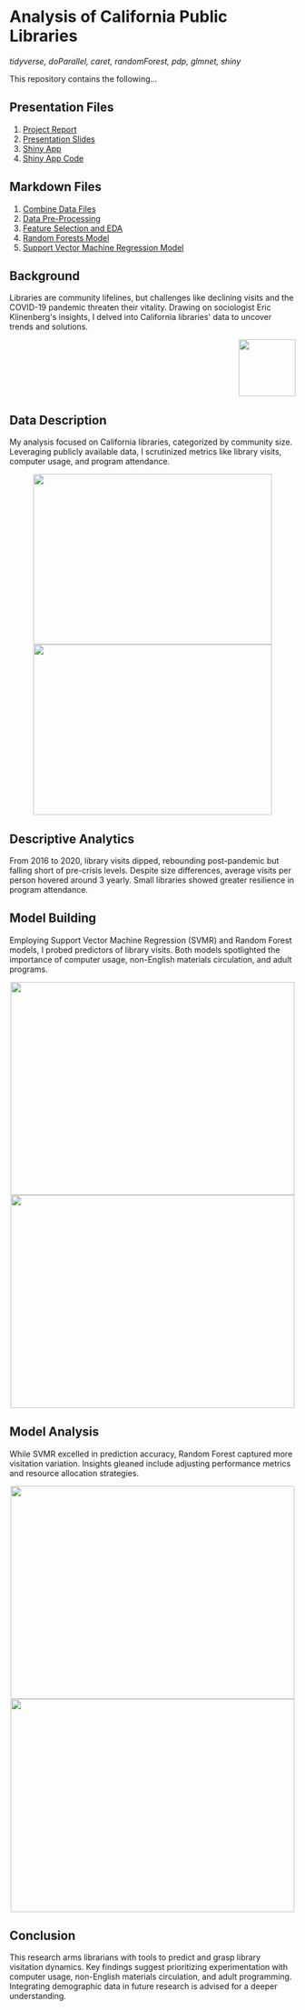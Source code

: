 # Analysis of California Public Libraries

*tidyverse, doParallel, caret, randomForest, pdp, glmnet, shiny*

This repository contains the following... 

## Presentation Files

1. [Project Report](https://github.com/itstrieu/California_Public_Libraries/blob/main/Project%20Report.pdf)
2. [Presentation Slides](https://github.com/itstrieu/California_Public_Libraries/blob/main/Presentation%20Slides.pdf)
3. [Shiny App](https://itstrieu.shinyapps.io/California_Public_Libraries/)
4. [Shiny App Code](https://github.com/itstrieu/California_Public_Libraries/blob/main/CPL_Shiny_App.R)

## Markdown Files

1. [Combine Data Files](https://github.com/itstrieu/California_Public_Libraries/blob/main/00_CPL_Combine_Data_Files.md)
2. [Data Pre-Processing](https://github.com/itstrieu/California_Public_Libraries/blob/main/01_CPL_Data_PreProcessing.md)
3. [Feature Selection and EDA](https://github.com/itstrieu/California_Public_Libraries/blob/main/02_CPL_Feature_Selection.md)
4. [Random Forests Model](https://github.com/itstrieu/California_Public_Libraries/blob/main/03_CPL_Random_Forests.md) 
5. [Support Vector Machine Regression Model](https://github.com/itstrieu/California_Public_Libraries/blob/main/04_Support_Vector_Machine_Regression.md) 

## Background

Libraries are community lifelines, but challenges like declining visits and the COVID-19 pandemic threaten their vitality. Drawing on sociologist Eric Klinenberg's insights, I delved into California libraries' data to uncover trends and solutions.

<p align="right"> 
  <a href="https://www.ericklinenberg.com/books#palaces-for-the-people-how-social-infrastructure-can-help-fight-inequality-polarization-and-the-decline-of-civic-life">
    <img width="100" src="https://github.com/itstrieu/California_Public_Libraries/assets/38932563/57b71c17-686d-4d6a-bbaa-ce583d87f97b">
  </a>
</p>

## Data Description

My analysis focused on California libraries, categorized by community size. Leveraging publicly available data, I scrutinized metrics like library visits, computer usage, and program attendance.

<p align="center"> 
  <img width="420" height="300" src="https://github.com/itstrieu/California_Public_Libraries/assets/38932563/0efae744-0cc1-451b-811a-8ea8f19d3b14">
  <img width="420" height="300" src="https://github.com/itstrieu/California_Public_Libraries/assets/38932563/7415df9f-5cec-4e86-8b74-ae172d6fb4d6">
</p>

## Descriptive Analytics

From 2016 to 2020, library visits dipped, rebounding post-pandemic but falling short of pre-crisis levels. Despite size differences, average visits per person hovered around 3 yearly. Small libraries showed greater resilience in program attendance.

## Model Building

Employing Support Vector Machine Regression (SVMR) and Random Forest models, I probed predictors of library visits. Both models spotlighted the importance of computer usage, non-English materials circulation, and adult programs.

<p align="center">
  <img width="500" height="375" src="https://github.com/itstrieu/California_Public_Libraries/assets/38932563/c5e3a4f0-899f-466c-932b-19a6b7fa749a">
  <img width="500" height="375" src="https://github.com/itstrieu/California_Public_Libraries/assets/38932563/7c65bb8c-c662-4eaa-a7c4-52eb0f5227fa">
</p>

## Model Analysis

While SVMR excelled in prediction accuracy, Random Forest captured more visitation variation. Insights gleaned include adjusting performance metrics and resource allocation strategies.

<p align="center"> 
  <img width="500" height="375" src="https://github.com/itstrieu/California_Public_Libraries/assets/38932563/0ca06871-b19e-4cd1-ba83-57d31143f5c6">
  <img width="500" height="375" src="https://github.com/itstrieu/California_Public_Libraries/assets/38932563/2e388b7c-f466-4537-b1a9-97a4d8b66028">
</p>

## Conclusion

This research arms librarians with tools to predict and grasp library visitation dynamics. Key findings suggest prioritizing experimentation with computer usage, non-English materials circulation, and adult programming. Integrating demographic data in future research is advised for a deeper understanding.

